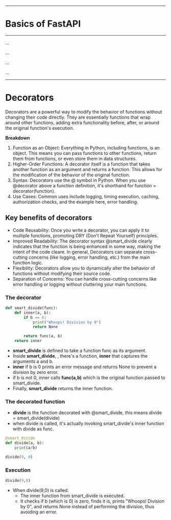 ***
# Basics of FastAPI
***
...

...

...

...
***
# Decorators

Decorators are a powerful way to modify the behavior of functions without changing their code directly. They are essentially functions that wrap around other functions, adding extra functionality before, after, or around the original function's execution.

**Breakdown**

1. Function as an Object: Everything in Python, including functions, is an object. This means you can pass functions to other functions, return them from functions, or even store them in data structures.
2. Higher-Order Functions: A decorator itself is a function that takes another function as an argument and returns a function. This allows for the modification of the behavior of the original function.
3. Syntax: Decorators use the @ symbol in Python. When you use @decorator above a function definition, it's shorthand for function = decorator(function). 
4. Use Cases: Common uses include logging, timing execution, caching, authorization checks, and the example here, error handling.


## Key benefits of decorators

- Code Reusability: Once you write a decorator, you can apply it to multiple functions, promoting DRY (Don't Repeat Yourself) principles.
- Improved Readability: The decorator syntax @smart_divide clearly indicates that the function is being enhanced in some way, making the intent of the code cleare. In general, Decorators can separate cross-cutting concerns (like logging, error handling, etc.) from the main function logic.
- Flexibility: Decorators allow you to dynamically alter the behavior of functions without modifying their source code.
- Separation of Concerns: You can handle cross-cutting concerns like error handling or logging without cluttering your main functions.

### The decorator

```python
def smart_divide(func):
    def inner(a, b):
        if b == 0:
            print("Whoops! Division by 0")
            return None

        return func(a, b)
    return inner
```

- **smart_divide** is defined to take a function func as its argument. 
- Inside **smart_divide**, , there's a function, **inner**   that captures the arguments a and b.
- **inner** if b is 0 prints an error message and returns None to prevent a division by zero error.
- if b is not 0, inner calls **func(a,b)** which is the original function passed to smart_divide.
- Finally, **smart_divide** returns the inner function.

### The decorated function

- **divide** is the function decorated with @smart_divide, this means divide = smart_divide(divide)
- when divide is called, it's actually invoking smart_divide's inner function with divide as func.

```python
@smart_divide
def divide(a, b):
    print(a/b)

divide(9, 0)
```

### Execution

```python
divide(9,0)
```

- When divide(9,0) is called.
    - The inner function from smart_divide is executed.
    - It checks if b (which is 0) is zero, finds it is, prints "Whoops! Division by 0", and returns None instead of performing the division, thus avoiding an error.


